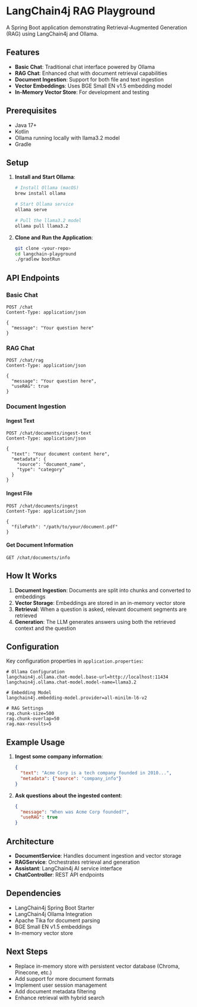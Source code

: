 # LangChain4j RAG Playground

A Spring Boot application demonstrating Retrieval-Augmented Generation (RAG) using LangChain4j and Ollama.

## Features

- **Basic Chat**: Traditional chat interface powered by Ollama
- **RAG Chat**: Enhanced chat with document retrieval capabilities
- **Document Ingestion**: Support for both file and text ingestion
- **Vector Embeddings**: Uses BGE Small EN v1.5 embedding model
- **In-Memory Vector Store**: For development and testing

## Prerequisites

- Java 17+
- Kotlin
- Ollama running locally with llama3.2 model
- Gradle

## Setup

1. **Install and Start Ollama**:
   ```bash
   # Install Ollama (macOS)
   brew install ollama
   
   # Start Ollama service
   ollama serve
   
   # Pull the llama3.2 model
   ollama pull llama3.2
   ```

2. **Clone and Run the Application**:
   ```bash
   git clone <your-repo>
   cd langchain-playground
   ./gradlew bootRun
   ```

## API Endpoints

### Basic Chat
```http
POST /chat
Content-Type: application/json

{
  "message": "Your question here"
}
```

### RAG Chat
```http
POST /chat/rag
Content-Type: application/json

{
  "message": "Your question here",
  "useRAG": true
}
```

### Document Ingestion

#### Ingest Text
```http
POST /chat/documents/ingest-text
Content-Type: application/json

{
  "text": "Your document content here",
  "metadata": {
    "source": "document_name",
    "type": "category"
  }
}
```

#### Ingest File
```http
POST /chat/documents/ingest
Content-Type: application/json

{
  "filePath": "/path/to/your/document.pdf"
}
```

#### Get Document Information
```http
GET /chat/documents/info
```

## How It Works

1. **Document Ingestion**: Documents are split into chunks and converted to embeddings
2. **Vector Storage**: Embeddings are stored in an in-memory vector store
3. **Retrieval**: When a question is asked, relevant document segments are retrieved
4. **Generation**: The LLM generates answers using both the retrieved context and the question

## Configuration

Key configuration properties in `application.properties`:

```properties
# Ollama Configuration
langchain4j.ollama.chat-model.base-url=http://localhost:11434
langchain4j.ollama.chat-model.model-name=llama3.2

# Embedding Model
langchain4j.embedding-model.provider=all-minilm-l6-v2

# RAG Settings
rag.chunk-size=500
rag.chunk-overlap=50
rag.max-results=5
```

## Example Usage

1. **Ingest some company information**:
   ```json
   {
     "text": "Acme Corp is a tech company founded in 2010...",
     "metadata": {"source": "company_info"}
   }
   ```

2. **Ask questions about the ingested content**:
   ```json
   {
     "message": "When was Acme Corp founded?",
     "useRAG": true
   }
   ```

## Architecture

- **DocumentService**: Handles document ingestion and vector storage
- **RAGService**: Orchestrates retrieval and generation
- **Assistant**: LangChain4j AI service interface
- **ChatController**: REST API endpoints

## Dependencies

- LangChain4j Spring Boot Starter
- LangChain4j Ollama Integration
- Apache Tika for document parsing
- BGE Small EN v1.5 embeddings
- In-memory vector store

## Next Steps

- Replace in-memory store with persistent vector database (Chroma, Pinecone, etc.)
- Add support for more document formats
- Implement user session management
- Add document metadata filtering
- Enhance retrieval with hybrid search 
